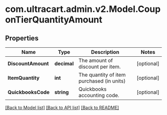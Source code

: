 
# com.ultracart.admin.v2.Model.CouponTierQuantityAmount

## Properties

Name | Type | Description | Notes
------------ | ------------- | ------------- | -------------
**DiscountAmount** | **decimal** | The amount of discount per item. | [optional] 
**ItemQuantity** | **int** | The quantity of item purchased (in units) | [optional] 
**QuickbooksCode** | **string** | Quickbooks accounting code. | [optional] 

[[Back to Model list]](../README.md#documentation-for-models)
[[Back to API list]](../README.md#documentation-for-api-endpoints)
[[Back to README]](../README.md)

